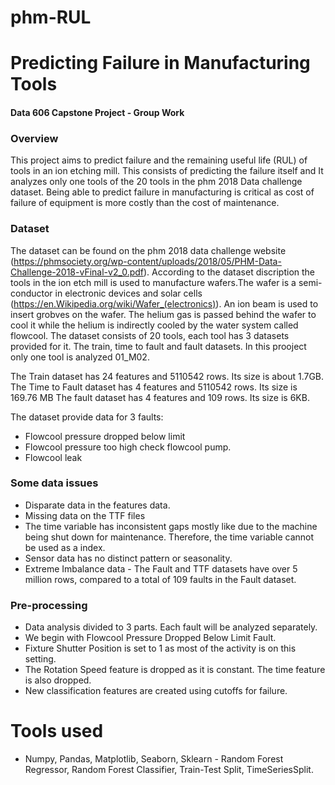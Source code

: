 # phm-RUL

# Predicting Failure in Manufacturing Tools
#### Data 606 Capstone Project - Group Work

### Overview 
This project aims to predict failure and the remaining useful life (RUL) of tools in an ion etching mill. This consists of predicting the failure itself and  It analyzes only one tools of the 20 tools in the phm 2018 Data challenge dataset. Being able to predict failure in manufacturing is critical as cost of failure of equipment is more costly than the cost of maintenance. 

### Dataset
The dataset can be found on the phm 2018 data challenge website (https://phmsociety.org/wp-content/uploads/2018/05/PHM-Data-Challenge-2018-vFinal-v2_0.pdf). According to the dataset discription the tools in the ion etch mill is used to manufacture wafers.The wafer is a semi-conductor in electronic devices and solar cells (https://en.Wikipedia.org/wiki/Wafer_(electronics)). An ion beam is used to insert grobves on the wafer. The helium gas is passed behind the wafer to cool it while the helium is indirectly cooled by the water system called flowcool. The dataset consists of 20 tools, each tool has 3 datasets provided for it. The train, time to fault and fault datasets. In this prooject only one tool is analyzed 01_M02. 

The Train dataset has 24 features and 5110542 rows. Its size is about 1.7GB.
The Time to Fault dataset has 4 features and 5110542 rows. Its size is 169.76 MB
The fault dataset has 4 features and 109 rows. Its size is 6KB.

The dataset provide data for 3 faults:
- Flowcool pressure dropped below limit
- Flowcool pressure too high check flowcool pump.
- Flowcool leak

### Some data issues
- Disparate data in the features data.
- Missing data on the TTF files
- The time variable has inconsistent gaps mostly like due to the machine being shut down for maintenance. Therefore, the time variable cannot be used as a index.
- Sensor data has no distinct pattern or seasonality.
- Extreme Imbalance data - The Fault and TTF datasets have over 5 million rows, compared to a total of 109 faults in the Fault dataset. 

### Pre-processing
- Data analysis divided to 3 parts. Each fault will be analyzed separately. 
- We begin with Flowcool Pressure Dropped Below Limit Fault.
- Fixture Shutter Position is set to 1 as most of the activity is on this setting.
- The Rotation Speed feature is dropped as it is constant. The time feature is also dropped.
- New classification features are created using cutoffs for failure.

# Tools used
- Numpy, Pandas, Matplotlib, Seaborn, Sklearn - Random Forest Regressor, Random Forest Classifier, Train-Test Split, TimeSeriesSplit.
